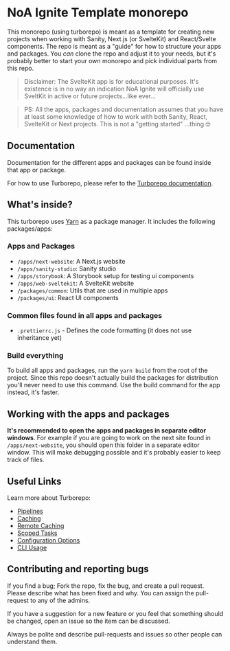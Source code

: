 # NoA Ignite Template monorepo

This monorepo (using turborepo) is meant as a template for creating new projects when working with Sanity, Next.js (or SvelteKit) and React/Svelte components. The repo is meant as a "guide" for how to structure your apps and packages. You _can_ clone the repo and adjust it to your needs, but it's probably better to start your own monorepo and pick individual parts from this repo.

> Disclaimer: The SvelteKit app is for educational purposes. It's existence is in no way an indication NoA Ignite will officially use SveltKit in active or future projects...like ever...

> PS: All the apps, packages and documentation assumes that you have at least some knowledge of how to work with both Sanity, React, SvelteKit or Next projects. This is not a "getting started" ...thing 🤓

## Documentation

Documentation for the different apps and packages can be found inside that app or package.

For how to use Turborepo, please refer to the [Turborepo documentation](https://turborepo.org/docs).

## What's inside?

This turborepo uses [Yarn](https://classic.yarnpkg.com/) as a package manager. It includes the following packages/apps:

### Apps and Packages

-   `/apps/next-website`: A Next.js website
-   `/apps/sanity-studio`: Sanity studio
-   `/apps/storybook`: A Storybook setup for testing ui components
-   `/apps/web-sveltekit`: A SvelteKit website
-   `/packages/common`: Utils that are used in multiple apps
-   `/packages/ui`: React UI components

### Common files found in all apps and packages

-   `.prettierrc.js` - Defines the code formatting (it does not use inheritance yet)

### Build everything

To build all apps and packages, run the `yarn build` from the root of the project. Since this repo doesn't actually build the packages for distribution you'll never need to use this command. Use the build command for the app instead, it's faster.

## Working with the apps and packages

**It's recommended to open the apps and packages in separate editor windows**. For example if you are going to work on the next site found in `/apps/next-website`, you should open this folder in a separate editor window. This will make debugging possible and it's probably easier to keep track of files.

## Useful Links

Learn more about Turborepo:

-   [Pipelines](https://turborepo.org/docs/core-concepts/pipelines)
-   [Caching](https://turborepo.org/docs/core-concepts/caching)
-   [Remote Caching](https://turborepo.org/docs/core-concepts/remote-caching)
-   [Scoped Tasks](https://turborepo.org/docs/core-concepts/scopes)
-   [Configuration Options](https://turborepo.org/docs/reference/configuration)
-   [CLI Usage](https://turborepo.org/docs/reference/command-line-reference)

## Contributing and reporting bugs

If you find a bug; Fork the repo, fix the bug, and create a pull request. Please describe what has been fixed and why. You can assign the pull-request to any of the admins.

If you have a suggestion for a new feature or you feel that something should be changed, open an issue so the item can be discussed.

Always be polite and describe pull-requests and issues so other people can understand them.
